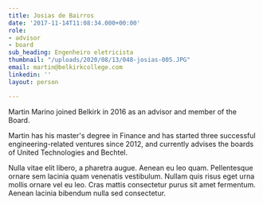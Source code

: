 ```yaml
---
title: Josias de Bairros
date: '2017-11-14T11:08:34.000+00:00'
role:
- advisor
- board
sub_heading: Engenheiro eletricista
thumbnail: "/uploads/2020/08/13/048-josias-005.JPG"
email: martin@belkirkcollege.com
linkedin: ''
layout: person

---
```

Martin Marino joined Belkirk in 2016 as an advisor and member of the Board.

Martin has his master's degree in Finance and has started three successful engineering-related ventures since 2012, and currently advises the boards of United Technologies and Bechtel.

Nulla vitae elit libero, a pharetra augue. Aenean eu leo quam. Pellentesque ornare sem lacinia quam venenatis vestibulum. Nullam quis risus eget urna mollis ornare vel eu leo. Cras mattis consectetur purus sit amet fermentum. Aenean lacinia bibendum nulla sed consectetur.